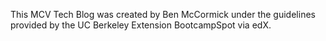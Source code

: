 This MCV Tech Blog was created by Ben McCormick under the guidelines provided by the UC Berkeley Extension BootcampSpot via edX. 